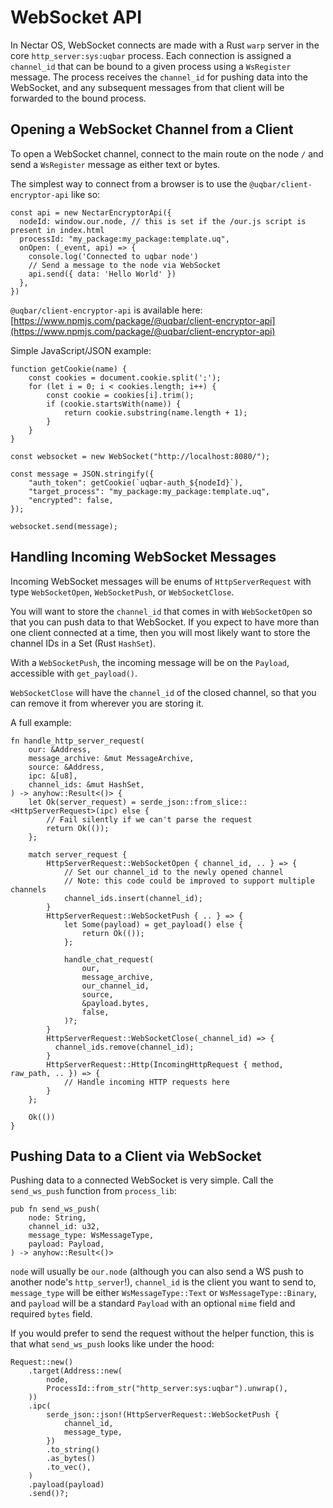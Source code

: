 # WebSocket API

In Nectar OS, WebSocket connects are made with a Rust `warp` server in the core `http_server:sys:uqbar` process.
Each connection is assigned a `channel_id` that can be bound to a given process using a `WsRegister` message.
The process receives the `channel_id` for pushing data into the WebSocket, and any subsequent messages from that client will be forwarded to the bound process.

## Opening a WebSocket Channel from a Client

To open a WebSocket channel, connect to the main route on the node `/` and send a `WsRegister` message as either text or bytes.

The simplest way to connect from a browser is to use the `@uqbar/client-encryptor-api` like so:

```
const api = new NectarEncryptorApi({
  nodeId: window.our.node, // this is set if the /our.js script is present in index.html
  processId: "my_package:my_package:template.uq",
  onOpen: (_event, api) => {
    console.log('Connected to uqbar node')
    // Send a message to the node via WebSocket
    api.send({ data: 'Hello World' })
  },
})
```

`@uqbar/client-encryptor-api` is available here: [https://www.npmjs.com/package/@uqbar/client-encryptor-api](https://www.npmjs.com/package/@uqbar/client-encryptor-api)

Simple JavaScript/JSON example:

```
function getCookie(name) {
    const cookies = document.cookie.split(';');
    for (let i = 0; i < cookies.length; i++) {
        const cookie = cookies[i].trim();
        if (cookie.startsWith(name)) {
            return cookie.substring(name.length + 1);
        }
    }
}

const websocket = new WebSocket("http://localhost:8080/");

const message = JSON.stringify({
    "auth_token": getCookie(`uqbar-auth_${nodeId}`),
    "target_process": "my_package:my_package:template.uq",
    "encrypted": false,
});

websocket.send(message);
```

## Handling Incoming WebSocket Messages

Incoming WebSocket messages will be enums of `HttpServerRequest` with type `WebSocketOpen`, `WebSocketPush`, or `WebSocketClose`.

You will want to store the `channel_id` that comes in with `WebSocketOpen` so that you can push data to that WebSocket.
If you expect to have more than one client connected at a time, then you will most likely want to store the channel IDs in a Set (Rust `HashSet`).

With a `WebSocketPush`, the incoming message will be on the `Payload`, accessible with `get_payload()`.

`WebSocketClose` will have the `channel_id` of the closed channel, so that you can remove it from wherever you are storing it.

A full example:

```
fn handle_http_server_request(
    our: &Address,
    message_archive: &mut MessageArchive,
    source: &Address,
    ipc: &[u8],
    channel_ids: &mut HashSet,
) -> anyhow::Result<()> {
    let Ok(server_request) = serde_json::from_slice::<HttpServerRequest>(ipc) else {
        // Fail silently if we can't parse the request
        return Ok(());
    };

    match server_request {
        HttpServerRequest::WebSocketOpen { channel_id, .. } => {
            // Set our channel_id to the newly opened channel
            // Note: this code could be improved to support multiple channels
            channel_ids.insert(channel_id);
        }
        HttpServerRequest::WebSocketPush { .. } => {
            let Some(payload) = get_payload() else {
                return Ok(());
            };

            handle_chat_request(
                our,
                message_archive,
                our_channel_id,
                source,
                &payload.bytes,
                false,
            )?;
        }
        HttpServerRequest::WebSocketClose(_channel_id) => {
          channel_ids.remove(channel_id);
        }
        HttpServerRequest::Http(IncomingHttpRequest { method, raw_path, .. }) => {
            // Handle incoming HTTP requests here
        }
    };

    Ok(())
}
```

## Pushing Data to a Client via WebSocket

Pushing data to a connected WebSocket is very simple. Call the `send_ws_push` function from `process_lib`:

```
pub fn send_ws_push(
    node: String,
    channel_id: u32,
    message_type: WsMessageType,
    payload: Payload,
) -> anyhow::Result<()>
```

`node` will usually be `our.node` (although you can also send a WS push to another node's `http_server`!), `channel_id` is the client you want to send to, `message_type` will be either `WsMessageType::Text` or `WsMessageType::Binary`, and `payload` will be a standard `Payload` with an optional `mime` field and required `bytes` field.

If you would prefer to send the request without the helper function, this is that what `send_ws_push` looks like under the hood:

```
Request::new()
    .target(Address::new(
        node,
        ProcessId::from_str("http_server:sys:uqbar").unwrap(),
    ))
    .ipc(
        serde_json::json!(HttpServerRequest::WebSocketPush {
            channel_id,
            message_type,
        })
        .to_string()
        .as_bytes()
        .to_vec(),
    )
    .payload(payload)
    .send()?;
```
